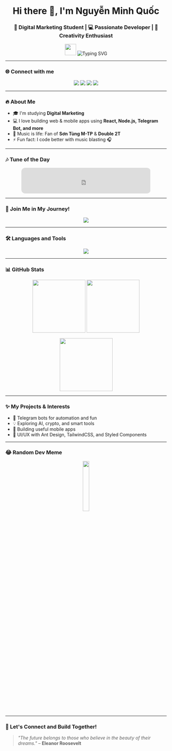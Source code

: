 <h1 align="center">Hi there 👋, I'm Nguyễn Minh Quốc</h1>
<h3 align="center">🚀 Digital Marketing Student | 💻 Passionate Developer | 🌟 Creativity Enthusiast</h3>

<p align="center">
  <img src="https://media.giphy.com/media/hvRJCLFzcasrR4ia7z/giphy.gif" width="35px" />
  <img src="https://readme-typing-svg.herokuapp.com?font=Fira+Code&weight=500&size=24&pause=1000&center=true&vCenter=true&width=435&lines=Welcome+to+my+GitHub!;I'm+a+Lifelong+Learner;Love+Code%2C+Music%2C+and+Marketing!;Let's+Create+Together!💡" alt="Typing SVG" />
</p>

---

### 🌐 Connect with me

<p align="center">
  <a href="https://www.facebook.com/nmq1106" target="_blank"><img src="https://img.shields.io/badge/Facebook-1877F2?style=for-the-badge&logo=facebook&logoColor=white" /></a>
  <a href="mailto:nmq1106@gmail.com"><img src="https://img.shields.io/badge/Gmail-D14836?style=for-the-badge&logo=gmail&logoColor=white" /></a>
  <a href="https://www.linkedin.com/in/nmq1106" target="_blank"><img src="https://img.shields.io/badge/LinkedIn-0077B5?style=for-the-badge&logo=linkedin&logoColor=white" /></a>
  <a href="https://www.youtube.com/@nmq1106" target="_blank"><img src="https://img.shields.io/badge/YouTube-FF0000?style=for-the-badge&logo=youtube&logoColor=white" /></a>
</p>

---

### 🔥 About Me

- 🎓 I'm studying **Digital Marketing**
- 💻 I love building web & mobile apps using **React, Node.js, Telegram Bot, and more**
- 🎵 Music is life: Fan of **Sơn Tùng M-TP** & **Double 2T**
- ⚡ Fun fact: I code better with music blasting 🎧

---

### 🎶 Tune of the Day

<p align="center">
  <iframe
    style="border-radius:12px"
    src="https://open.spotify.com/embed/track/1A6OTy97kk0mMdm78rHsm8?utm_source=generator"
    width="80%"
    height="80"
    frameBorder="0"
    allowfullscreen=""
    allow="autoplay; clipboard-write; encrypted-media; fullscreen; picture-in-picture"
    loading="lazy">
  </iframe>
</p>

---

### 🚀 Join Me in My Journey!

<p align="center">
  <a href="mailto:nmq1106@gmail.com">
    <img src="https://img.shields.io/badge/Let's+Collaborate!-FF69B4?style=for-the-badge&logo=Handshake&logoColor=white" />
  </a>
</p>

---

### 🛠️ Languages and Tools

<p align="center">
  <img src="https://skillicons.dev/icons?i=js,ts,react,nextjs,nodejs,express,mongodb,firebase,figma,html,css,tailwind,bootstrap,git,github,vercel,netlify" />
</p>

---

### 📊 GitHub Stats

<p align="center">
  <img src="https://github-readme-stats.vercel.app/api?username=nmq1106&show_icons=true&theme=tokyonight" height="165px"/>
  <img src="https://github-readme-streak-stats.herokuapp.com/?user=nmq1106&theme=tokyonight" height="165px"/>
</p>

<p align="center">
  <img src="https://github-readme-stats.vercel.app/api/top-langs/?username=nmq1106&layout=compact&theme=tokyonight" height="165px"/>
</p>

---

### ✨ My Projects & Interests

- 🤖 Telegram bots for automation and fun
- 💡 Exploring AI, crypto, and smart tools
- 📱 Building useful mobile apps
- 🎨 UI/UX with Ant Design, TailwindCSS, and Styled Components

---

### 😂 Random Dev Meme

<p align="center">
  <img src="https://media.giphy.com/media/jpVnC65DmYeyRL4LHS/giphy.gif" width="20%" />
</p>

---

### 📅 Let's Connect and Build Together!

> *"The future belongs to those who believe in the beauty of their dreams."* – **Eleanor Roosevelt**
